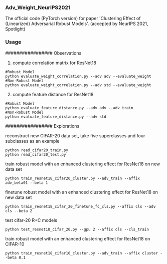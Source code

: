 ### Adv_Weight_NeurIPS2021
The official code (PyTorch version) for paper 'Clustering Effect of (Linearized) Adversarial Robust Models'. (accepted by NeurIPS 2021, Spotlight)

### Usage

################# Observations

1. compute correlation matrix for ResNet18 
```
#Robust Model
python evaluate_weight_correlation.py --adv adv --evaluate_weight
#Non-Robust Model
python evaluate_weight_correlation.py --adv std --evaluate_weight
```

2. compute feature distance for ResNet18
```
#Robust Model
python evaluate_feature_distance.py --adv adv --adv_train
#Non-Robust Model
python evaluate_feature_distance.py --adv std
```

################# Explorations

reconstruct new CIFAR-20 data set, take five superclasses and four subclasses as an example 
```
python read_cifar20_train.py
python read_cifar20_test.py
```

train robust model with an enhanced clustering effect for ResNet18 on new data set
```
python train_resnet18_cifar20_cluster.py --adv_train --affix adv_beta01 --beta 1
```

finetune robust model with an enhanced clustering effect for ResNet18 on new data set
```
python train_resnet18_cifar_20_finetune_fc_cls.py --affix cls --adv cls --beta 2
```

test cifar-20 R+C models 
```
python test_resnet18_cifar_20.py --gpu 2 --affix cls --cls_train
```

train robust model with an enhanced clustering effect for ResNet18 on CIFAR-10
```
python train_resnet18_cifar10_cluster.py --adv_train --affix cluster --beta 0.1
```
